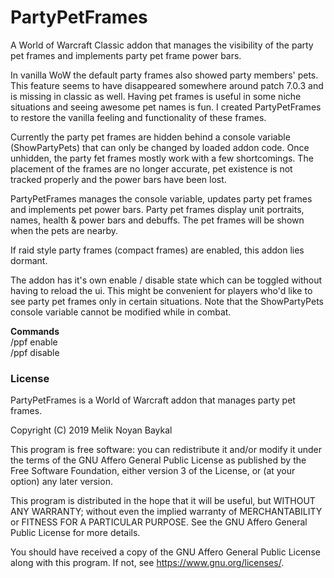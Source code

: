 # PartyPetFrames
 A World of Warcraft Classic addon that manages the visibility of the party pet frames and implements party pet frame power bars.

 In vanilla WoW the default party frames also showed party members' pets. This feature seems to have disappeared somewhere around patch 7.0.3 and is missing in classic as well. Having pet frames is useful in some niche situations and seeing awesome pet names is fun. I created PartyPetFrames to restore the vanilla feeling and functionality of these frames.

 Currently the party pet frames are hidden behind a console variable (ShowPartyPets) that can only be changed by loaded addon code. Once unhidden, the party fet frames mostly work with a few shortcomings. The placement of the frames are no longer accurate, pet existence is not tracked properly and the power bars have been lost.

 PartyPetFrames manages the console variable, updates party pet frames and implements pet power bars. Party pet frames display unit portraits, names, health & power bars and debuffs. The pet frames will be shown when the pets are nearby.

 If raid style party frames (compact frames) are enabled, this addon lies dormant.

 The addon has it's own enable / disable state which can be toggled without having to reload the ui. This might be convenient for players who'd like to see party pet frames only in certain situations.
 Note that the ShowPartyPets console variable cannot be modified while in combat.

 **Commands**  
 /ppf enable  
 /ppf disable

### License
PartyPetFrames is a World of Warcraft addon that manages party pet frames.

Copyright (C) 2019  Melik Noyan Baykal

This program is free software: you can redistribute it and/or modify
it under the terms of the GNU Affero General Public License as
published by the Free Software Foundation, either version 3 of the
License, or (at your option) any later version.

This program is distributed in the hope that it will be useful,
but WITHOUT ANY WARRANTY; without even the implied warranty of
MERCHANTABILITY or FITNESS FOR A PARTICULAR PURPOSE.  See the
GNU Affero General Public License for more details.

You should have received a copy of the GNU Affero General Public License
along with this program.  If not, see <https://www.gnu.org/licenses/>.

